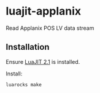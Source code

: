 # luajit-applanix
Read Applanix POS LV data stream

## Installation

Ensure [LuaJIT 2.1](http://luajit.org/) is installed.

Install:
```sh
luarocks make
```
